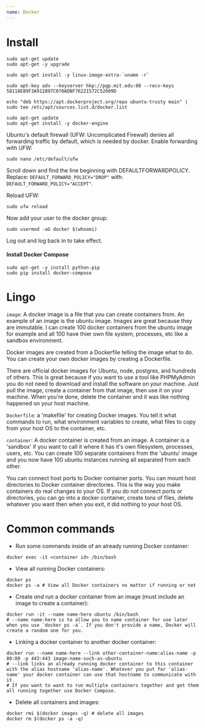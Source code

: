 ```yaml
---
name: Docker
---
```


# Install

```
sudo apt-get update
sudo apt-get -y upgrade

sudo apt-get install -y linux-image-extra-`uname -r`

sudo apt-key adv --keyserver hkp://pgp.mit.edu:80 --recv-keys 58118E89F3A912897C070ADBF76221572C52609D

echo "deb https://apt.dockerproject.org/repo ubuntu-trusty main" | sudo tee /etc/apt/sources.list.d/docker.list

sudo apt-get update
sudo apt-get install -y docker-engine
```

Ubuntu's default firewall (UFW: Uncomplicated Firewall) denies all forwarding traffic by default, which is needed by docker.
Enable forwarding with UFW:

```
sudo nano /etc/default/ufw
```

Scroll down and find the line beginning with DEFAULTFORWARDPOLICY. Replace: `DEFAULT_FORWARD_POLICY="DROP"` with: `DEFAULT_FORWARD_POLICY="ACCEPT"`.

Reload UFW:
```
sudo ufw reload
```

Now add your user to the docker group:

```
sudo usermod -aG docker $(whoami)
```

Log out and log back in to take effect.

#### Install Docker Compose

```
sudo apt-get -y install python-pip
sudo pip install docker-compose
```

# Lingo

`image`: A docker image is a file that you can create containers from. An example of an image is the ubuntu image. Images are great because they are immutable. I can create 100 docker containers from the ubuntu image for example and all 100 have thier own file system, processes, etc like a sandbox environment.

Docker images are created from a Dockerfile telling the image what to do. You can create your own docker images by creating a Dockerfile.

There are official docker images for Ubuntu, node, postgres, and hundreds of others. This is great because if you want to use a tool like PHPMyAdmin you do not need to download and install the software on your machine. Just pull the image, create a container from that image, then use it on your machine. When you're done, delete the container and it was like nothing happened on your host machine.

`Dockerfile`: a 'makefile' for creating Docker images. You tell it what commands to run, what environment variables to create, what files to copy from your host OS to the container, etc.

`container`: A docker container is created from an image. A container is a 'sandbox' if you want to call it where it has it's own filesystem, processes, users, etc. You can create 100 separate containers from the 'ubuntu' image and you now have 100 ubuntu instances running all separated from each other.

You can connect host ports to Docker container ports. You can mount host directories to Docker container directories. This is the way you make containers do real changes to your OS. If you do not connect ports or directories, you can go into a docker container, create tons of files, delete whatever you want then when you exit, it did nothing to your host OS.

# Common commands

* Run some commands inside of an already running Docker container:

```
docker exec -it <container id> /bin/bash
```

* View all running Docker containers:

```
docker ps
docker ps -a # View all Docker containers no matter if running or not
```

* Create *and run* a docker container from an image (must include an image to create a container):

```
docker run -it --name name-here ubuntu /bin/bash
# --name name-here is to allow you to name container for use later when you use `docker ps -a`. If you don't provide a name, Docker will create a random one for you.
```

* Linking a docker container to another docker container:

```
docker run --name name-here --link other-container-name:alias-name -p 80:80 -p 443:443 image-name-such-as-ubuntu
# --link links an already running docker container to this container with the alias hostname 'alias-name'. Whatever you put for 'alias-name' your docker container can use that hostname to communicate with it.
# If you want to want to run multiple containers together and get them all running together use Docker Compose.
```

* Delete all containers and images:

```
docker rmi $(docker images -q) # delete all images
docker rm $(docker ps -a -q)
```
